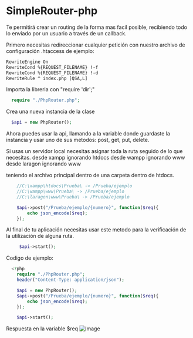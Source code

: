 # SimpleRouter-php

Te permitirá crear un routing de la forma mas facil posible, recibiendo todo lo enviado por un usuario a través de un callback.

Primero necesitas redireccionar cualquier petición con nuestro archivo de configuración .htaccess de ejemplo:

```txt
RewriteEngine On
RewriteCond %{REQUEST_FILENAME} !-f
RewriteCond %{REQUEST_FILENAME} !-d
RewriteRule ^ index.php [QSA,L]
```

Importa la libreria con "require 'dir';"

```php
  require "./PhpRouter.php";
```
Crea una nueva instancia de la clase

```php
  $api = new PhpRouter();
```
Ahora puedes usar la api, llamando a la variable donde guardaste la instancia y usar uno de sus metodos:
post, get, put, delete.

Si usas un servidor local necesitas asignar toda la ruta seguido de lo que necesitas.
desde xampp ignorando htdocs
desde wampp ignorando www
desde laragon ignorando www

teniendo el archivo principal dentro de una carpeta dentro de htdocs.

```php
    //C:\xampp\htdocs\Prueba\ -> /Prueba/ejemplo
    //C:\wampp\www\Prueba\ -> /Prueba/ejemplo
    //C:\laragon\www\Prueba\ -> /Prueba/ejemplo

    $api->post("/Prueba/ejemplo/{numero}", function($req){
        echo json_encode($req);
    });
```

Al final de tu aplicación necesitas usar este metodo para la verificación de la utilización de alguna ruta.

```php
     $api->start();
```

Codigo de ejemplo:

```php
  <?php
    require "./PhpRouter.php";
    header("Content-Type: application/json");

    $api = new PhpRouter();
    $api->post("/Prueba/ejemplo/{numero}", function($req){
        echo json_encode($req);
    });

    $api->start();
```

Respuesta en la variable $req
![image](https://user-images.githubusercontent.com/86737117/142752088-0e94f513-8db0-4156-8049-eee29a2c2f2a.png)
